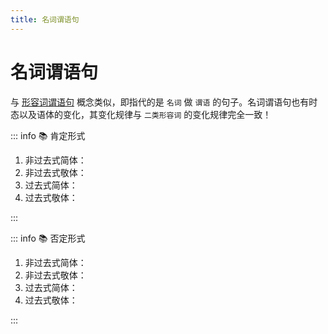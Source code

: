 ```yaml
---
title: 名词谓语句
---
```


# 名词谓语句

与 [形容词谓语句](./term-1-4-1.md) 概念类似，即指代的是 `名词` 做 `谓语` 的句子。名词谓语句也有时态以及语体的变化，其变化规律与 `二类形容词` 的变化规律完全一致！

<grammer-content sentence="名词谓语句的接续形式为：**主语 + 名词(谓语)**" />

<grammer-content sentence="以 [私/わたし]は[学生/がくせい]です。 为例：" />

::: info :books: 肯定形式

1. 非过去式简体：<grammer-content sentence="[私/わたし]は[学生/がくせい]**だ**。" />
2. 非过去式敬体：<grammer-content sentence="[私/わたし]は[学生/がくせい]**です**。" />
3. 过去式简体：<grammer-content sentence="[私/わたし]は[学生/がくせい]**だった**。" />
4. 过去式敬体：<grammer-content sentence="[私/わたし]は[学生/がくせい]**でした**。" />

:::

::: info :books: 否定形式

1. 非过去式简体：<grammer-content sentence="[私/わたし]は[学生/がくせい]**ではない**。" />
2. 非过去式敬体：<grammer-content sentence="[私/わたし]は[学生/がくせい]**ではないです**。" />
3. 过去式简体：<grammer-content sentence="[私/わたし]は[学生/がくせい]**ではなかった**。" />
4. 过去式敬体：<grammer-content sentence="[私/わたし]は[学生/がくせい]**ではなかったです**。" />

:::
